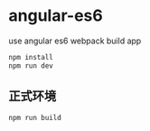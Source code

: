 # angular-es6
use angular es6 webpack build app
``` bash
npm install 
npm run dev
```
## 正式环境
```bash
npm run build
```
